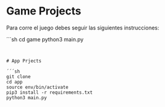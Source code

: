 # Game Projects

Para corre el juego debes seguir las siguientes instrucciones:

´´´sh
cd game 
python3 main.py
```


# App Prjects

´´´sh
git clone
cd app
source env/bin/activate
pip3 install -r requirements.txt
python3 main.py
```